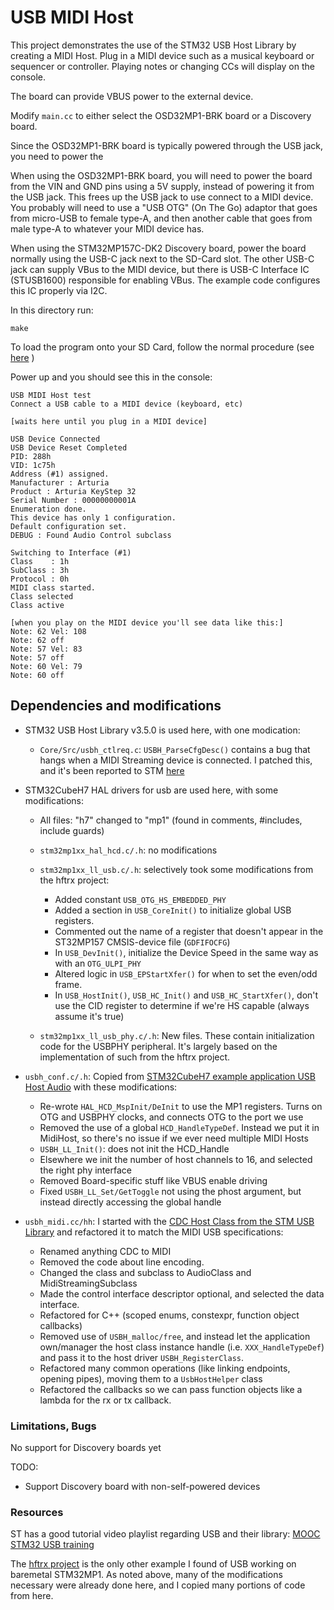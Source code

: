 # USB MIDI Host


This project demonstrates the use of the STM32 USB Host Library by creating a
MIDI Host. Plug in a MIDI device such as a musical keyboard or sequencer or controller.
Playing notes or changing CCs will display on the console.

The board can provide VBUS power to the external device.

Modify `main.cc` to either select the OSD32MP1-BRK board or a Discovery board.

Since the OSD32MP1-BRK board is
typically powered through the USB jack, you need to power the 

When using the OSD32MP1-BRK board, you will need to power the board from the
VIN and GND pins using a 5V supply, instead of powering it from the USB jack.
This frees up the USB jack to use connect to a MIDI device. You probably will 
need to use a "USB OTG" (On The Go) adaptor that goes from micro-USB to female
type-A, and then another cable that goes from male type-A to whatever your MIDI
device has.

When using the STM32MP157C-DK2 Discovery board, power the board normally using
the USB-C jack next to the SD-Card slot. The other USB-C jack can supply VBus
to the MIDI device, but there is USB-C Interface IC (STUSB1600) responsible
for enabling VBus. The example code configures this IC properly via I2C.

In this directory run:

```
make
```

To load the program onto your SD Card, follow the normal procedure (see
[here](https://github.com/4ms/stm32mp1-baremetal/blob/master/README.md#6-copy-the-application-to-the-sd-card) )

Power up and you should see this in the console:

```
USB MIDI Host test
Connect a USB cable to a MIDI device (keyboard, etc)
 
[waits here until you plug in a MIDI device]

USB Device Connected
USB Device Reset Completed
PID: 288h
VID: 1c75h
Address (#1) assigned.
Manufacturer : Arturia
Product : Arturia KeyStep 32
Serial Number : 00000000001A
Enumeration done.
This device has only 1 configuration.
Default configuration set.
DEBUG : Found Audio Control subclass

Switching to Interface (#1)
Class    : 1h
SubClass : 3h
Protocol : 0h
MIDI class started.
Class selected
Class active

[when you play on the MIDI device you'll see data like this:]
Note: 62 Vel: 108
Note: 62 off
Note: 57 Vel: 83
Note: 57 off
Note: 60 Vel: 79
Note: 60 off
```


## Dependencies and modifications

  * STM32 USB Host Library v3.5.0 is used here, with one modication:

	- `Core/Src/usbh_ctlreq.c`: `USBH_ParseCfgDesc()` contains a bug that hangs
	  when a MIDI Streaming device is connected. I patched this, and it's been reported
	  to STM [here](https://github.com/STMicroelectronics/stm32_mw_usb_host/issues/11#issuecomment-1312278910)
  
  * STM32CubeH7 HAL drivers for usb are used here, with some modifications:

      * All files: "h7" changed to "mp1" (found in comments, #includes, include guards)

	  * `stm32mp1xx_hal_hcd.c/.h`: no modifications

	  * `stm32mp1xx_ll_usb.c/.h`: selectively took some modifications from the hftrx project:
		- Added constant `USB_OTG_HS_EMBEDDED_PHY`
		- Added a section in `USB_CoreInit()` to initialize global USB registers.
		- Commented out the name of a register that doesn't appear in the ST32MP157
		  CMSIS-device file (`GDFIFOCFG`)
		- In `USB_DevInit()`, initialize the Device Speed in the same way as with
		  an `OTG_ULPI_PHY`
		- Altered logic in `USB_EPStartXfer()` for when to set the even/odd frame.
		- In `USB_HostInit()`, `USB_HC_Init()` and `USB_HC_StartXfer()`, don't use
		  the CID register to determine if we're HS capable (always assume it's
		  true)

	  * `stm32mp1xx_ll_usb_phy.c/.h`: New files. These contain initialization code for the USBPHY peripheral. 
		It's largely based on the implementation of such from the hftrx project.


  * `usbh_conf.c/.h`: Copied from [STM32CubeH7 example application USB Host Audio](https://github.com/STMicroelectronics/STM32CubeH7/blob/master/Projects/STM32H743I-EVAL/Applications/USB_Host/AUDIO_Standalone/Src/usbh_conf.c) with these modifications:

	- Re-wrote `HAL_HCD_MspInit/DeInit` to use the MP1 registers. Turns on OTG
	  and USBPHY clocks, and connects OTG to the port we use
	- Removed the use of a global `HCD_HandleTypeDef`. Instead we put it in
	  MidiHost, so there's no issue if we ever need multiple MIDI Hosts
	- `USBH_LL_Init()`: does not init the HCD_Handle
	- Elsewhere we init the number of host channels to 16, and selected the
	  right phy interface
	- Removed Board-specific stuff like VBUS enable driving
	- Fixed `USBH_LL_Set/GetToggle` not using the phost argument, but instead
	  directly accessing the global handle

  * `usbh_midi.cc/hh`:  I started with the [CDC Host Class from the STM USB
	Library](https://github.com/STMicroelectronics/stm32_mw_usb_host/blob/master/Class/CDC/Src/usbh_cdc.c)
	and refactored it to match the MIDI USB specifications:

	- Renamed anything CDC to MIDI
	- Removed the code about line encoding.
	- Changed the class and subclass to AudioClass and MidiStreamingSubclass
	- Made the control interface descriptor optional, and selected the data interface.
	- Refactored for C++ (scoped enums, constexpr, function object
	  callbacks)
	- Removed use of `USBH_malloc/free`, and instead let the application
	  own/manager the host class instance handle (i.e. `XXX_HandleTypeDef`) and
	  pass it to the host driver `USBH_RegisterClass`.
	- Refactored many common operations (like linking endpoints, opening
	  pipes), moving them to a `UsbHostHelper` class
	- Refactored the callbacks so we can pass function objects like a
	  lambda for the rx or tx callback.


### Limitations, Bugs ###

No support for Discovery boards yet

TODO:

 - Support Discovery board with non-self-powered devices

### Resources ###

ST has a good tutorial video playlist regarding USB and their library:
[MOOC STM32 USB training](https://www.youtube.com/playlist?list=PLnMKNibPkDnFFRBVD206EfnnHhQZI4Hxa)

The [hftrx project](https://github.com/ua1arn/hftrx) is the only other example
I found of USB working on baremetal STM32MP1. As noted above, many of the
modifications necessary were already done here, and I copied many portions of code from here.

